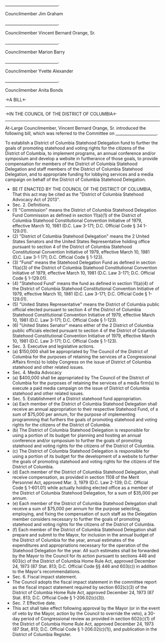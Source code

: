 ___________________________.Councilmember Jim Graham      
___________________________.
Councilmember Vincent Bernard Orange, Sr.  
___________________________.
Councilmember Marion Barry
___________________________.
Councilmember Yvette Alexander ___________________________. Councilmember Anita Bonds ->A BILL<----->IN THE COUNCIL OF THE DISTRICT OF COLUMBIA<- --- At-Large Councilmember, Vincent Bernard Orange, Sr. introduced the following bill, which was referred to the Committee on _____________________.     
To establish a District of Columbia Statehood Delegation fund to further the goals of promoting statehood and voting rights for the citizens of the District of Columbia, to implement programs, an annual conference and/or symposium and develop a website in furtherance of those goals, to provide compensation for members of the District of Columbia Statehood Delegation and staff members of the District of Columbia Statehood Delegation, and to appropriate funding for lobbying services and a media campaign on behalf of the District of Columbia Statehood Delegation.    * BE IT ENACTED BY THE COUNCIL OF THE DISTRICT OF COLUMBIA, That this act may be cited as the "District of Columbia Statehood Advocacy Act of 2013".   * Sec. 2. Definitions.   * (1) "Commission" means the District of Columbia Statehood Delegation Fund Commission as defined in section 11(a)(1) of the District of Columbia Statehood Constitutional Convention Initiative of 1979, effective March 10, 1981 (D.C. Law 3-171; D.C. Official Code &sect; 34 1-129.01).   * (2) "District of Columbia Statehood Delegation" means the 2 United States Senators and the United States Representative holding office pursuant to section 4 of  the District of Columbia Statehood Constitutional Convention Initiative of 1979, effective March 10, 1981 (D.C. Law 3-1 171; D.C. Official Code &sect; 1-123).  * (3) "Fund" means the Statehood Delegation Fund as defined in section 11(a)(3) of the District of Columbia Statehood Constitutional Convention Initiative of 1979, effective March 10, 1981 (D.C. Law 3-171; D.C. Official Code &sect; 1-129.01).   * (4) "Statehood Fund" means the fund as defined in section 11(a)(4) of the District of Columbia Statehood Constitutional Convention Initiative of 1979, effective March 10, 1981 (D.C. Law 3-171; D.C. Official Code &sect; 1-129.01).   * (5) "United States Representative" means the District of Columbia public official elected pursuant to section 4 of  the District of Columbia Statehood Constitutional Convention Initiative of 1979, effective March 10, 1981 (D.C. Law 3-171; D.C. Official Code &sect; 1-123).   * (6) "United States Senator" means either of the 2 District of Columbia public officials elected pursuant to section 4 of  the District of Columbia Statehood Constitutional Convention Initiative of 1979, effective March 10, 1981 (D.C. Law 3-171; D.C. Official Code &sect; 1-123).  * Sec. 3. Executive and legislative actions.   * (a) $150,000 shall be appropriated by The Council of the District of Columbia for the purposes of retaining the services of a Congressional Affairs firm(s) to lobby Congress on the issue of  District of Columbia statehood and other related issues.  * Sec. 4. Media Advocacy   * (a) $400,000 shall be appropriated by The Council of the District of Columbia for the purposes of retaining the services of a media firm(s) to execute a paid media campaign on the issue of  District of Columbia statehood and other related issues.  * Sec. 5. Establishment of a District statehood fund appropriation.   * (a) Each member of the District of Columbia Statehood Delegation shall receive an annual appropriation to their respective Statehood Fund, of a sum of $75,000 per annum, for the purpose of implementing programming that furthers the goals of promoting statehood and voting rights for the citizens of the District of Columbia.  * (b) The District of Columbia Statehood Delegation is responsible for using a portion of its budget for planning and hosting an annual conference and/or symposium to further the goals of promoting statehood and voting rights for the citizens of the District of Columbia.  * (c) The District of Columbia Statehood Delegation is responsible for using a portion of its budget for the development of a website to further the goals of promoting statehood and voting rights for the citizens of the District of Columbia.
  * (d) Each member of the District of Columbia Statehood Delegation, shall receive compensation, as provided in section 1108 of the Merit Personnel Act, approved Mar. 3, 1979 (D.C. Law 2-139; D.C. Official Code &sect; 1-601.01) while actually holding elected office as a member of the District of Columbia Statehood Delegation, for a sum of $35,000 per annum.  * (e) Each member of the District of Columbia Statehood Delegation shall receive a sum of $75,000 per annum for the purpose selecting, employing, and fixing the compensation of such staff as the Delegation member considers necessary to further the goals of promoting statehood and voting rights for the citizens of the District of Columbia.  * (f) Each member of the District of Columbia Statehood Delegation shall prepare and submit to the Mayor, for inclusion in the annual budget of the District of Columbia for the year, annual estimates of the expenditures and appropriations necessary for the operation of the Statehood Delegation for the year. All such estimates shall be forwarded by the Mayor to the Council for its action pursuant to sections 446 and 603(c) of the District of Columbia Home Rule Act, approved December 24, 1973 (87 Stat. 813; D.C. Official Code &sect;&sect; 446 and 603(c)) in addition to the Mayor's recommendations.  * Sec. 6. Fiscal impact statement.  * The Council adopts the fiscal impact statement in the committee report as the fiscal impact statement required by section 602(c)(3) of the District of Columbia Home Rule Act, approved December 24, 1973 (87 Stat. 813; D.C. Official Code &sect; 1-206.02(c)(3)).
  * Sec. 7. Effective date.  * This act shall take effect following approval by the Mayor (or in the event of veto  by the Mayor, action by  the Council to override the veto), a 30-day period of Congressional review as  provided in section 602(c)(1) of the District of Columbia Home Rule Act, approved December24, 1973 (87 Stat, 813; D.C. Official Code &sect; 1-206.02(c)(1)), and publication in the District ofColumbia Register.